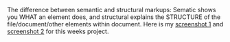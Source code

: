 The difference between semantic and structural markups: 
Sematic shows you WHAT an element does, and structural explains the STRUCTURE of the file/document/other elements within document. 
Here is my [screenshot 1](./images/screenshot1.PNG) and [screenshot 2](./images/screenshot2.PNG) for this weeks project.

